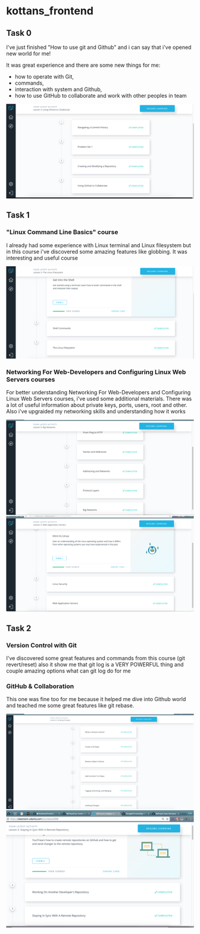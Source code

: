 # kottans_frontend

## Task 0
I've just finished "How to use git and Github" and i can say that i've opened new world for me!

It was great experience and there are some new things for me:
* how to operate with Git, 
* commands, 
* interaction with system and Github,
* how to use GitHub to collaborate and work with other peoples in team 

![Screenshot](task_0/How_to_use_git_and_Github.png)

## Task 1

### "Linux Command Line Basics" course

I already had some experience with Linux terminal and Linux filesystem but in this course i've discovered some amazing features like globbing. It was interesting and useful course

![Screenshot](task_1/Linux_Command_Line_Basics.png)

### Networking For Web-Developers and Configuring Linux Web Servers courses
For better understanding Networking For Web-Developers and Configuring Linux Web Servers courses, i've used some additional materials. There was a lot of useful information about private keys, ports, users, root and other. Also i've upgraided my networking skills and understanding how it works 

![Screenshot](task_1/Networking_for_Web_Developers.png)
![Screenshot](task_1/Configuring_Linux_Web_Servers.png)

## Task 2

### Version Control with Git
I've discovered some great features and commands from this course (git revert/reset) also it show me that git log is a VERY POWERFUL thing and couple amazing options what can git log do for me

### GitHub & Collaboration 
This one was fine too for me because it helped me dive into Github world and teached me some great features like git rebase.

![Screenshot](task_2/Version_Control_with_Git.png)
![Screenshot](task_2/GitHub_&_Collaboration.png)
